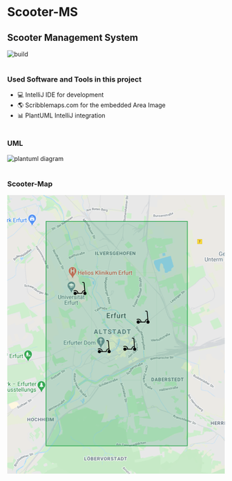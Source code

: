 # Scooter-MS

## Scooter Management System

![build](https://github.com/fh-erfurt/Scooter-MS/workflows/build/badge.svg?branch=main)
<br />
<br />

### Used Software and Tools in this project
- 💻 IntelliJ IDE for development
  <br />
- 🌎 Scribblemaps.com for the embedded Area Image
  <br />
- 📊 PlantUML IntelliJ integration
  <br />
  <br />

### UML
![plantuml diagram](http://www.plantuml.com/plantuml/proxy?cache=no&src=https://raw.githubusercontent.com/fh-erfurt/Scooter-MS/main/umldiagram.iuml)
<br />
<br />

### Scooter-Map
<!---
![scooter map](https://www.scribblemaps.com/api/maps/images/500/600/ScooterMapEF.png)
-->

![scooter map](map.png)
